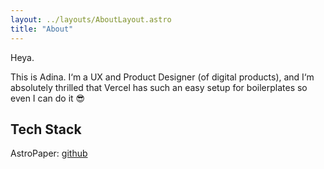 ```yaml
---
layout: ../layouts/AboutLayout.astro
title: "About"
---
```


Heya.

This is Adina. I‘m a UX and Product Designer (of digital products), and I‘m absolutely thrilled that Vercel has such an easy setup for boilerplates so even I can do it 😎

<!-- <div>
  <img src="/assets/dev.svg" class="sm:w-1/2 mx-auto" alt="coding dev illustration">
</div> -->

## Tech Stack

AstroPaper: [github](https://github.com/satnaing/astro-paper)

